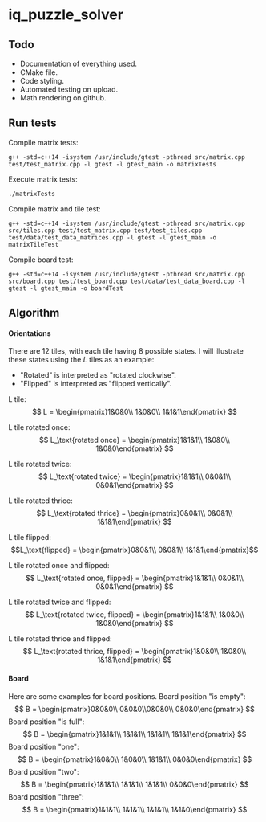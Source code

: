 # iq_puzzle_solver
## Todo
- Documentation of everything used.
- CMake file.
- Code styling.
- Automated testing on upload.
- Math rendering on github.

## Run tests
Compile matrix tests:
```shell
g++ -std=c++14 -isystem /usr/include/gtest -pthread src/matrix.cpp test/test_matrix.cpp -l gtest -l gtest_main -o matrixTests
```
Execute matrix tests:
```shell
./matrixTests
```

Compile matrix and tile test:
```shell
g++ -std=c++14 -isystem /usr/include/gtest -pthread src/matrix.cpp src/tiles.cpp test/test_matrix.cpp test/test_tiles.cpp test/data/test_data_matrices.cpp -l gtest -l gtest_main -o matrixTileTest
```

Compile board test:
```shell
g++ -std=c++14 -isystem /usr/include/gtest -pthread src/matrix.cpp src/board.cpp test/test_board.cpp test/data/test_data_board.cpp -l gtest -l gtest_main -o boardTest
```

## Algorithm
#### Orientations
There are 12 tiles, with each tile having 8 possible states. I will illustrate these states using the $L$ tiles as an example:

- "Rotated" is interpreted as "rotated clockwise".
- "Flipped" is interpreted as "flipped vertically".

L tile:
$$
L = \begin{pmatrix}1&0&0\\
1&0&0\\
1&1&1\end{pmatrix}
$$

L tile rotated once:
$$
L_\text{rotated once} = \begin{pmatrix}1&1&1\\
1&0&0\\
1&0&0\end{pmatrix}
$$

L tile rotated twice:
$$
L_\text{rotated twice} = \begin{pmatrix}1&1&1\\
0&0&1\\
0&0&1\end{pmatrix}
$$

L tile rotated thrice:
$$
L_\text{rotated thrice} = \begin{pmatrix}0&0&1\\
0&0&1\\
1&1&1\end{pmatrix}
$$

L tile flipped:
$$L_\text{flipped} = \begin{pmatrix}0&0&1\\
0&0&1\\
1&1&1\end{pmatrix}$$

L tile rotated once and flipped:
$$
L_\text{rotated once, flipped} = \begin{pmatrix}1&1&1\\
0&0&1\\
0&0&1\end{pmatrix}
$$

L tile rotated twice and flipped:
$$
L_\text{rotated twice, flipped} = \begin{pmatrix}1&1&1\\
1&0&0\\
1&0&0\end{pmatrix}
$$

L tile rotated thrice and flipped:
$$
L_\text{rotated thrice, flipped} = \begin{pmatrix}1&0&0\\
1&0&0\\
1&1&1\end{pmatrix}
$$

#### Board
Here are some examples for board positions.
Board position "is empty":
$$
B = \begin{pmatrix}0&0&0\\
0&0&0\\0&0&0\\
0&0&0\end{pmatrix}
$$
Board position "is full":
$$
B = \begin{pmatrix}1&1&1\\
1&1&1\\
1&1&1\\
1&1&1\end{pmatrix}
$$
Board position "one":
$$
B = \begin{pmatrix}1&0&0\\
1&0&0\\
1&1&1\\
0&0&0\end{pmatrix}
$$
Board position "two":
$$
B = \begin{pmatrix}1&1&1\\
1&1&1\\
1&1&1\\
0&0&0\end{pmatrix}
$$
Board position "three":
$$
B = \begin{pmatrix}1&1&1\\
1&1&1\\
1&1&1\\
1&1&0\end{pmatrix}
$$

